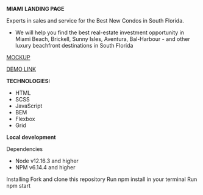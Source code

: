 **MIAMI LANDING PAGE**

Experts in sales and service for the Best New Condos in South Florida.
- We will help you find the best real-estate investment opportunity in Miami Beach, Brickell, Sunny Isles, Aventura, Bal-Harbour - and other luxury beachfront destinations in South Florida

[MOCKUP](https://www.figma.com/file/nHz8bflIwJaWP3P99vKTH5/miami_home_new?node-id=16033%3A3)

[DEMO LINK](https://podlesnyi-pavel.github.io/layout_miami/)

**TECHNOLOGIES:**
- HTML
- SCSS
- JavaScript
- BEM
- Flexbox
- Grid

**Local development**

Dependencies
- Node v12.16.3 and higher
- NPM v6.14.4 and higher

Installing
Fork and clone this repository
Run npm install in your terminal
Run npm start